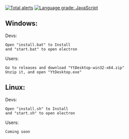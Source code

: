 [![Total alerts](https://img.shields.io/lgtm/alerts/g/MrAlexEsisteGia/YtDesktop.svg?logo=lgtm&logoWidth=18)](https://lgtm.com/projects/g/MrAlexEsisteGia/YtDesktop/alerts/) 
[![Language grade: JavaScript](https://img.shields.io/lgtm/grade/javascript/g/MrAlexEsisteGia/YtDesktop.svg?logo=lgtm&logoWidth=18)](https://lgtm.com/projects/g/MrAlexEsisteGia/YtDesktop/context:javascript)  

Windows:           
----------------------          
Devs:            
```
Open "install.bat" to Install          
and "start.bat" to open electron            
```
Users:               
```
Go to releases and download "YtDesktop-win32-x64.zip"         
Unzip it, and open "YtDesktop.exe"                   
```
Linux:          
------------          
Devs:           
```
Open "install.sh" to Install          
and "start.sh" to open electron            
```
Users:         
```
Coming soon             
```
